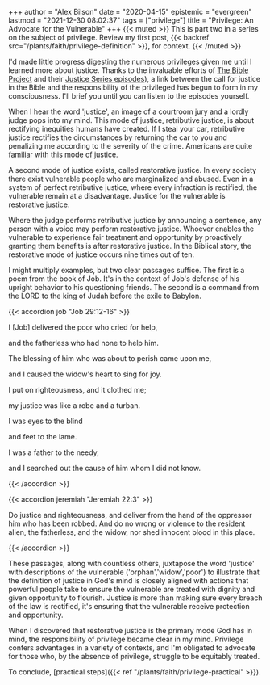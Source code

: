 +++
author = "Alex Bilson"
date = "2020-04-15"
epistemic = "evergreen"
lastmod = "2021-12-30 08:02:37"
tags = ["privilege"]
title = "Privilege: An Advocate for the Vulnerable"
+++
{{< muted >}}
This is part two in a series on the subject of privilege. Review my first post, {{< backref src="/plants/faith/privilege-definition" >}}, for context.
{{< /muted >}}

I'd made little progress digesting the numerous privileges given me until I learned more about justice. Thanks to the invaluable efforts of [The Bible Project](https://bibleproject.com/about/) and their [Justice Series episodes](https://bibleproject.com/podcast/series/justice-series/)), a link between the call for justice in the Bible and the responsibility of the privileged has begun to form in my consciousness. I'll brief you until you can listen to the episodes yourself.

When I hear the word 'justice', an image of a courtroom jury and a lordly judge pops into my mind. This mode of justice, retributive justice, is about rectifying inequities humans have created. If I steal your car, retributive justice rectifies the circumstances by returning the car to you and penalizing me according to the severity of the crime. Americans are quite familiar with this mode of justice.

A second mode of justice exists, called restorative justice. In every society there exist vulnerable people who are marginalized and abused. Even in a system of perfect retributive justice, where every infraction is rectified, the vulnerable remain at a disadvantage. Justice for the vulnerable is restorative justice.

Where the judge performs retributive justice by announcing a sentence, any person with a voice may perform restorative justice. Whoever enables the vulnerable to experience fair treatment and opportunity by proactively granting them benefits is after restorative justice. In the Biblical story, the restorative mode of justice occurs nine times out of ten.

I might multiply examples, but two clear passages suffice. The first is a poem from the book of Job. It's in the context of Job's defense of his upright behavior to his questioning friends. The second is a command from the LORD to the king of Judah before the exile to Babylon.

{{< accordion job "Job 29:12-16" >}}

<p>I [Job] delivered the poor who cried for help,</p>
<p>and the fatherless who had none to help him.</p>
<p>The blessing of him who was about to perish came upon me,</p>
<p>and I caused the widow's heart to sing for joy.</p>
<p>I put on righteousness, and it clothed me;</p>
<p>my justice was like a robe and a turban.</p>
<p>I was eyes to the blind</p>
<p>and feet to the lame.</p>
<p>I was a father to the needy,</p>
<p>and I searched out the cause of him whom I did not know.</p>

{{< /accordion >}}

{{< accordion jeremiah "Jeremiah 22:3" >}}

<p>Do justice and righteousness, and deliver from the hand of the oppressor him who has been robbed. And do no wrong or violence to the resident alien, the fatherless, and the widow, nor shed innocent blood in this place.</p>

{{< /accordion >}}

These passages, along with countless others, juxtapose the word 'justice' with descriptions of the vulnerable ('orphan','widow','poor') to illustrate that the definition of justice in God's mind is closely aligned with actions that powerful people take to ensure the vulnerable are treated with dignity and given opportunity to flourish. Justice is more than making sure every breach of the law is rectified, it's ensuring that the vulnerable receive protection and opportunity.

When I discovered that restorative justice is the primary mode God has in mind, the responsibility of privilege became clear in my mind. Privilege confers advantages in a variety of contexts, and I'm obligated to advocate for those who, by the absence of privilege, struggle to be equitably treated.

To conclude, [practical steps]({{< ref "/plants/faith/privilege-practical" >}}).

